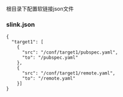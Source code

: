 
根目录下配置软链接json文件

### slink.json
```
{
  "target1": [
    {
      "src": "/conf/target1/pubspec.yaml",
      "to": "/pubspec.yaml"
    },
    {
      "src": "/conf/target1/remote.yaml",
      "to": "/remote.yaml"
    }]
}
```